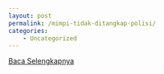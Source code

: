 ```yaml
---
layout: post
permalink: /mimpi-tidak-ditangkap-polisi/
categories:
    - Uncategorized
---
```


[Baca Selengkapnya](/02)